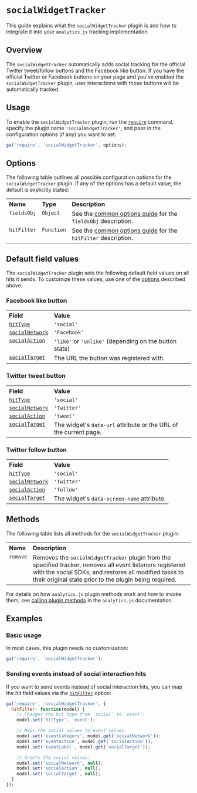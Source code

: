 # `socialWidgetTracker`

This guide explains what the `socialWidgetTracker` plugin is and how to integrate it into your `analytics.js` tracking implementation.

## Overview

The `socialWidgetTracker` automatically adds social tracking for the official Twitter tweet/follow buttons and the Facebook like button. If you have the official Twitter or Facebook buttons on your page and you've enabled the `socialWidgetTracker` plugin, user interactions with those buttons will be automatically tracked.

## Usage

To enable the `socialWidgetTracker` plugin, run the [`require`](https://developers.google.com/analytics/devguides/collection/analyticsjs/using-plugins) command, specify the plugin name `'socialWidgetTracker'`, and pass in the configuration options (if any) you want to set:

```js
ga('require', 'socialWidgetTracker', options);
```

## Options

The following table outlines all possible configuration options for the `socialWidgetTracker` plugin. If any of the options has a default value, the default is explicitly stated:

<table>
  <tr valign="top">
    <th align="left">Name</th>
    <th align="left">Type</th>
    <th align="left">Description</th>
  </tr>
  <tr valign="top">
    <td><code>fieldsObj</code></a></td>
    <td><code>Object</code></a></td>
    <td>See the <a href="/docs/common-options.md#fieldsobj">common options guide</a> for the <code>fieldsObj</code> description.</td>
  </tr>
  <tr valign="top">
    <td><code>hitFilter</code></a></td>
    <td><code>Function</code></a></td>
    <td>See the <a href="/docs/common-options.md#hitfilter">common options guide</a> for the <code>hitFilter</code> description.</td>
  </tr>
</table>

## Default field values

The `socialWidgetTracker` plugin sets the following default field values on all hits it sends. To customize these values, use one of the [options](#options) described above.

### Facebook like button

<table>
  <tr valign="top">
    <th align="left">Field</th>
    <th align="left">Value</th>
  </tr>
  <tr valign="top">
    <td><a href="https://developers.google.com/analytics/devguides/collection/analyticsjs/field-reference#hitType"><code>hitType</code></a></td>
    <td><code>'social'</code></td>
  </tr>
  <tr valign="top">
    <td><a href="https://developers.google.com/analytics/devguides/collection/analyticsjs/field-reference#socialNetwork"><code>socialNetwork</code></a></td>
    <td><code>'Facebook'</code></a></td>
  </tr>
  <tr valign="top">
    <td><a href="https://developers.google.com/analytics/devguides/collection/analyticsjs/field-reference#socialAction"><code>socialAction</code></a></td>
    <td><code>'like'</code> or <code>'unlike'</code> (depending on the button state)</td>
  </tr>
  <tr valign="top">
    <td><a href="https://developers.google.com/analytics/devguides/collection/analyticsjs/field-reference#socialTarget"><code>socialTarget</code></a></td>
    <td>The URL the button was registered with.</td>
  </tr>
</table>

### Twitter tweet button

<table>
  <tr valign="top">
    <th align="left">Field</th>
    <th align="left">Value</th>
  </tr>
  <tr valign="top">
    <td><a href="https://developers.google.com/analytics/devguides/collection/analyticsjs/field-reference#hitType"><code>hitType</code></a></td>
    <td><code>'social'</code></td>
  </tr>
  <tr valign="top">
    <td><a href="https://developers.google.com/analytics/devguides/collection/analyticsjs/field-reference#socialNetwork"><code>socialNetwork</code></a></td>
    <td><code>'Twitter'</code></a></td>
  </tr>
  <tr valign="top">
    <td><a href="https://developers.google.com/analytics/devguides/collection/analyticsjs/field-reference#socialAction"><code>socialAction</code></a></td>
    <td><code>'tweet'</code></td>
  </tr>
  <tr valign="top">
    <td><a href="https://developers.google.com/analytics/devguides/collection/analyticsjs/field-reference#socialTarget"><code>socialTarget</code></a></td>
    <td>The widget's <code>data-url</code> attribute or the URL of the current page.</td>
  </tr>
</table>

### Twitter follow button

<table>
  <tr valign="top">
    <th align="left">Field</th>
    <th align="left">Value</th>
  </tr>
  <tr valign="top">
    <td><a href="https://developers.google.com/analytics/devguides/collection/analyticsjs/field-reference#hitType"><code>hitType</code></a></td>
    <td><code>'social'</code></td>
  </tr>
  <tr valign="top">
    <td><a href="https://developers.google.com/analytics/devguides/collection/analyticsjs/field-reference#socialNetwork"><code>socialNetwork</code></a></td>
    <td><code>'Twitter'</code></a></td>
  </tr>
  <tr valign="top">
    <td><a href="https://developers.google.com/analytics/devguides/collection/analyticsjs/field-reference#socialAction"><code>socialAction</code></a></td>
    <td><code>'follow'</code></td>
  </tr>
  <tr valign="top">
    <td><a href="https://developers.google.com/analytics/devguides/collection/analyticsjs/field-reference#socialTarget"><code>socialTarget</code></a></td>
    <td>The widget's <code>data-screen-name</code> attribute.</td>
  </tr>
</table>

## Methods

The following table lists all methods for the `socialWidgetTracker` plugin:

<table>
  <tr valign="top">
    <th align="left">Name</th>
    <th align="left">Description</th>
  </tr>
  <tr valign="top">
    <td><code>remove</code></a></td>
    <td>Removes the <code>socialWidgetTracker</code> plugin from the specified tracker, removes all event listeners registered with the social SDKs, and restores all modified tasks to their original state prior to the plugin being required.</td>
  </tr>
</table>

For details on how `analytics.js` plugin methods work and how to invoke them, see [calling plugin methods](https://developers.google.com/analytics/devguides/collection/analyticsjs/using-plugins#calling_plugin_methods) in the `analytics.js` documentation.

## Examples

### Basic usage

In most cases, this plugin needs no customization:

```js
ga('require', 'socialWidgetTracker');
```

### Sending events instead of social interaction hits

If you want to send events instead of social interaction hits, you can map the hit field values via the [`hitFilter`](#options) option:

```js
ga('require', 'socialWidgetTracker', {
  hitFilter: function(model) {
    // Changes the hit type from `social` to `event`.
    model.set('hitType', 'event');

    // Maps the social values to event values.
    model.set('eventCategory', model.get('socialNetwork'));
    model.set('eventAction', model.get('socialAction'));
    model.set('eventLabel', model.get('socialTarget'));

    // Unsets the social values.
    model.set('socialNetwork', null);
    model.set('socialAction', null);
    model.set('socialTarget', null);
  }
});
```
